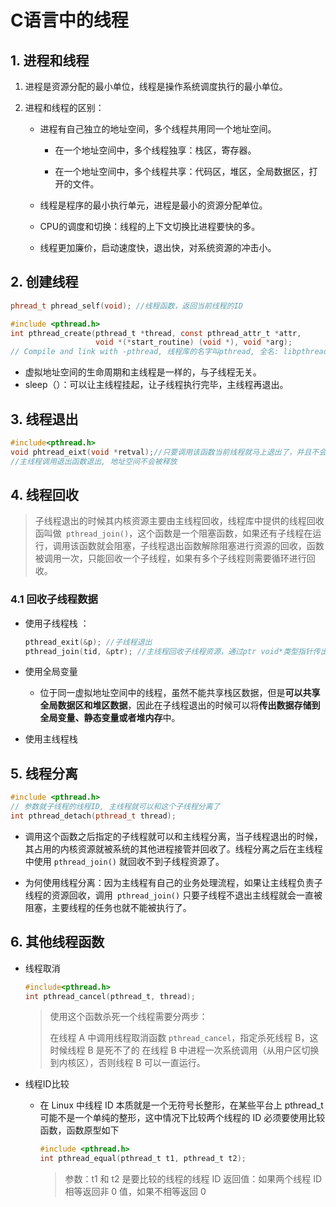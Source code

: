 # C语言中的线程

## 1. 进程和线程

1. 进程是资源分配的最小单位，线程是操作系统调度执行的最小单位。

2. 进程和线程的区别：

   - 进程有自己独立的地址空间，多个线程共用同一个地址空间。

     - 在一个地址空间中，多个线程独享：栈区，寄存器。

     - 在一个地址空间中，多个线程共享：代码区，堆区，全局数据区，打开的文件。

   - 线程是程序的最小执行单元，进程是最小的资源分配单位。

   - CPU的调度和切换：线程的上下文切换比进程要快的多。

   - 线程更加廉价，启动速度快，退出快，对系统资源的冲击小。

## 2. 创建线程

```c++
phread_t phread_self(void); //线程函数，返回当前线程的ID
```

```c
#include <pthread.h>
int pthread_create(pthread_t *thread, const pthread_attr_t *attr,
                   void *(*start_routine) (void *), void *arg);
// Compile and link with -pthread, 线程库的名字叫pthread, 全名: libpthread.so libptread.a
```

- 虚拟地址空间的生命周期和主线程是一样的，与子线程无关。
- sleep（）：可以让主线程挂起，让子线程执行完毕，主线程再退出。

## 3. 线程退出

```c++
#include<pthread.h>
void phtread_eixt(void *retval);//只要调用该函数当前线程就马上退出了，并且不会影响到其他线程的正常运行，不管是在子线程或者主线程中都可以使用。
//主线程调用退出函数退出, 地址空间不会被释放
```

## 4. 线程回收

> 子线程退出的时候其内核资源主要由主线程回收，线程库中提供的线程回收函叫做``` pthread_join()```，这个函数是一个阻塞函数，如果还有子线程在运行，调用该函数就会阻塞，子线程退出函数解除阻塞进行资源的回收，函数被调用一次，只能回收一个子线程，如果有多个子线程则需要循环进行回收。

### 4.1 回收子线程数据

- 使用子线程栈 ：

  ```c++
  pthread_exit(&p); //子线程退出
  pthread_join(tid, &ptr); //主线程回收子线程资源，通过ptr void*类型指针传出子线程数据。
  ```

  

- 使用全局变量

  - 位于同一虚拟地址空间中的线程，虽然不能共享栈区数据，但是**可以共享全局数据区和堆区数据**，因此在子线程退出的时候可以将**传出数据存储到全局变量、静态变量或者堆内存**中。

- 使用主线程栈

## 5. 线程分离

```c++
#include <pthread.h>
// 参数就子线程的线程ID, 主线程就可以和这个子线程分离了
int pthread_detach(pthread_t thread);
```

- 调用这个函数之后指定的子线程就可以和主线程分离，当子线程退出的时候，其占用的内核资源就被系统的其他进程接管并回收了。线程分离之后在主线程中使用 ```pthread_join()``` 就回收不到子线程资源了。

- 为何使用线程分离：因为主线程有自己的业务处理流程，如果让主线程负责子线程的资源回收，调用``` pthread_join()``` 只要子线程不退出主线程就会一直被阻塞，主要线程的任务也就不能被执行了。

## 6. 其他线程函数

- 线程取消

  ```c
  #include<pthread.h>
  int pthread_cancel(pthread_t, thread);
  ```

  > 使用这个函数杀死一个线程需要分两步：
  >
  > 在线程 A 中调用线程取消函数 `pthread_cancel`，指定杀死线程 B，这时候线程 B 是死不了的
  > 在线程 B 中进程一次系统调用（从用户区切换到内核区），否则线程 B 可以一直运行。

- 线程ID比较

  - 在 Linux 中线程 ID 本质就是一个无符号长整形，在某些平台上 pthread_t 可能不是一个单纯的整形，这中情况下比较两个线程的 ID 必须要使用比较函数，函数原型如下

    ```c
    #include <pthread.h>
    int pthread_equal(pthread_t t1, pthread_t t2);
    ```

    >参数：t1 和 t2 是要比较的线程的线程 ID
    >返回值：如果两个线程 ID 相等返回非 0 值，如果不相等返回 0

